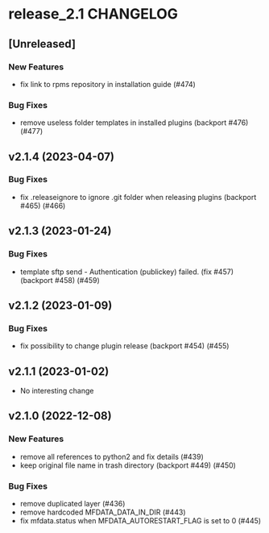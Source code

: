 # release_2.1 CHANGELOG

## [Unreleased]

### New Features

- fix link to rpms repository in installation guide (#474)

### Bug Fixes

- remove useless folder templates in installed plugins (backport #476) (#477)

## v2.1.4 (2023-04-07)

### Bug Fixes

- fix .releaseignore to ignore .git folder when releasing plugins (backport #465) (#466)

## v2.1.3 (2023-01-24)

### Bug Fixes

- template sftp send - Authentication (publickey) failed. (fix #457) (backport #458) (#459)

## v2.1.2 (2023-01-09)

### Bug Fixes

- fix possibility to change plugin release (backport #454) (#455)

## v2.1.1 (2023-01-02)

- No interesting change

## v2.1.0 (2022-12-08)

### New Features

- remove all references to python2 and fix details (#439)
- keep original file name in trash directory (backport #449) (#450)

### Bug Fixes

- remove duplicated layer (#436)
- remove hardcoded MFDATA_DATA_IN_DIR (#443)
- fix mfdata.status when MFDATA_AUTORESTART_FLAG is set to 0 (#445)


